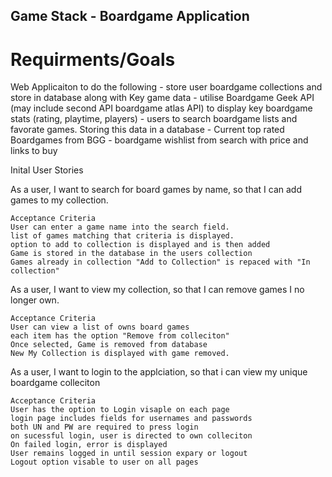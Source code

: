 ## Game Stack - Boardgame Application

# Requirments/Goals

Web Applicaiton to do the following
    - store user boardgame collections and store in database along with Key game data
    - utilise Boardgame Geek API (may include second API boardgame atlas API) to display key boardgame stats (rating, playtime, players)
    - users to search boardgame lists and favorate games. Storing this data in a database
    - Current top rated Boardgames from BGG
    - boardgame wishlist from search with price and links to buy

Inital User Stories

As a user, I want to search for board games by name, so that I can add games to my collection.

    Acceptance Criteria
    User can enter a game name into the search field.
    list of games matching that criteria is displayed.
    option to add to collection is displayed and is then added
    Game is stored in the database in the users collection
    Games already in collection "Add to Collection" is repaced with "In collection"

As a user, I want to view my collection, so that I can remove games I no longer own.

    Acceptance Criteria
    User can view a list of owns board games
    each item has the option "Remove from colleciton"
    Once selected, Game is removed from database
    New My Collection is displayed with game removed.

As a user, I want to login to the applciation, so that i can view my unique boardgame colleciton

    Acceptance Criteria
    User has the option to Login visaple on each page
    login page includes fields for usernames and passwords
    both UN and PW are required to press login
    on sucessful login, user is directed to own colleciton
    On failed login, error is displayed
    User remains logged in until session expary or logout
    Logout option visable to user on all pages